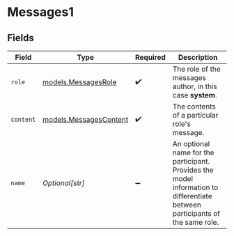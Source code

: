 # Messages1


## Fields

| Field                                                                                                                        | Type                                                                                                                         | Required                                                                                                                     | Description                                                                                                                  |
| ---------------------------------------------------------------------------------------------------------------------------- | ---------------------------------------------------------------------------------------------------------------------------- | ---------------------------------------------------------------------------------------------------------------------------- | ---------------------------------------------------------------------------------------------------------------------------- |
| `role`                                                                                                                       | [models.MessagesRole](../models/messagesrole.md)                                                                             | :heavy_check_mark:                                                                                                           | The role of the messages author, in this case **system**.                                                                    |
| `content`                                                                                                                    | [models.MessagesContent](../models/messagescontent.md)                                                                       | :heavy_check_mark:                                                                                                           | The contents of a particular role's message.                                                                                 |
| `name`                                                                                                                       | *Optional[str]*                                                                                                              | :heavy_minus_sign:                                                                                                           | An optional name for the participant. Provides the model information to differentiate between participants of the same role. |